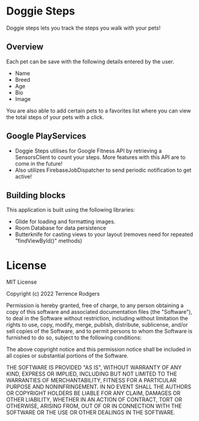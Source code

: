 # Doggie Steps
Doggie steps lets you track the steps you walk with your pets!

## Overview
Each pet can be save with the following details entered by the user.

- Name
- Breed
- Age
- Bio
- Image

You are also able to add certain pets to a favorites list where you can view the total steps of your pets with a click.

## Google PlayServices

- Doggie Steps utilises for Google Fitness API by retrieving a SensorsClient to count your steps.
More features with this API are to come in the future!
- Also utilizes FirebaseJobDispatcher to send periodic notification to get active!

## Building blocks
This application is built using the following libraries:

- Glide for loading and formatting images.
- Room Database for data persistence
- Butterknife for casting views to your layout (removes need for repeated "findViewById()" methods)

# License

MIT License

Copyright (c) 2022 Terrence Rodgers

Permission is hereby granted, free of charge, to any person obtaining a copy
of this software and associated documentation files (the "Software"), to deal
in the Software without restriction, including without limitation the rights
to use, copy, modify, merge, publish, distribute, sublicense, and/or sell
copies of the Software, and to permit persons to whom the Software is
furnished to do so, subject to the following conditions:

The above copyright notice and this permission notice shall be included in all
copies or substantial portions of the Software.

THE SOFTWARE IS PROVIDED "AS IS", WITHOUT WARRANTY OF ANY KIND, EXPRESS OR
IMPLIED, INCLUDING BUT NOT LIMITED TO THE WARRANTIES OF MERCHANTABILITY,
FITNESS FOR A PARTICULAR PURPOSE AND NONINFRINGEMENT. IN NO EVENT SHALL THE
AUTHORS OR COPYRIGHT HOLDERS BE LIABLE FOR ANY CLAIM, DAMAGES OR OTHER
LIABILITY, WHETHER IN AN ACTION OF CONTRACT, TORT OR OTHERWISE, ARISING FROM,
OUT OF OR IN CONNECTION WITH THE SOFTWARE OR THE USE OR OTHER DEALINGS IN THE
SOFTWARE.










